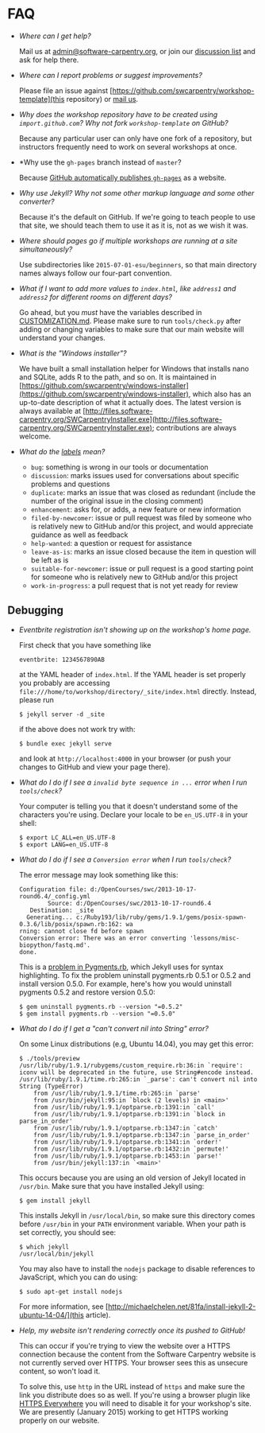 # FAQ

*   *Where can I get help?*

    Mail us at [admin@software-carpentry.org](mailto:admin@software-carpentry.org),
    or join our [discussion list](http://lists.software-carpentry.org/mailman/listinfo/discuss_lists.software-carpentry.org)
    and ask for help there.

*   *Where can I report problems or suggest improvements?*

    Please file an issue against [https://github.com/swcarpentry/workshop-template](this repository)
    or [mail us](mailto:admin@software-carpentry.org).

*   *Why does the workshop repository have to be created using `import.github.com`? Why not fork `workshop-template` on GitHub?*

    Because any particular user can only have one fork of a repository,
    but instructors frequently need to work on several workshops at once.

*   *Why use the `gh-pages` branch instead of `master`?

    Because [GitHub automatically publishes `gh-pages`](https://help.github.com/articles/creating-project-pages-manually/)
    as a website.

*   *Why use Jekyll?  Why not some other markup language and some other converter?*

    Because it's the default on GitHub.
    If we're going to teach people to use that site,
    we should teach them to use it as it is,
    not as we wish it was.

*   *Where should pages go if multiple workshops are running at a site simultaneously?*

    Use subdirectories like `2015-07-01-esu/beginners`,
    so that main directory names always follow our four-part convention.

*   *What if I want to add more values to `index.html`, like `address1` and `address2` for different rooms on different days?*

    Go ahead,
    but you *must* have the variables described in [CUSTOMIZATION.md](CUSTOMIZATION.md).
    Please make sure to run `tools/check.py` after adding or changing variables
    to make sure that our main website will understand your changes.

*   *What is the "Windows installer"?*

    We have built a small installation helper for Windows
    that installs nano and SQLite, adds R to the path, and so on.
    It is maintained in
    [https://github.com/swcarpentry/windows-installer](https://github.com/swcarpentry/windows-installer),
    which also has an up-to-date description of what it actually does.
    The latest version is always available at
    [http://files.software-carpentry.org/SWCarpentryInstaller.exe](http://files.software-carpentry.org/SWCarpentryInstaller.exe);
    contributions are always welcome.

*   *What do the [labels](https://github.com/swcarpentry/lesson-template/issues?q=is%3Aopen+is%3Aissue) mean?*

    *   `bug`: something is wrong in our tools or documentation
    *   `discussion`: marks issues used for conversations about specific problems and questions
    *   `duplicate`: marks an issue that was closed as redundant (include the number of the original issue in the closing comment)
    *   `enhancement`: asks for, or adds, a new feature or new information
    *   `filed-by-newcomer`: issue or pull request was filed by someone who is relatively new to GitHub and/or this project,
        and would appreciate guidance as well as feedback
    *   `help-wanted`: a question or request for assistance
    *   `leave-as-is`: marks an issue closed because the item in question will be left as is
    *   `suitable-for-newcomer`: issue or pull request is a good starting point for someone who is relatively new to GitHub and/or this project
    *   `work-in-progress`: a pull request that is not yet ready for review

## Debugging

*   *Eventbrite registration isn't showing up on the workshop's home page.*

    First check that you have something like

    ~~~
    eventbrite: 1234567890AB
    ~~~

    at the YAML header of `index.html`.
    If the YAML header is set properly you probably are accessing
    `file:///home/to/workshop/directory/_site/index.html` directly.
    Instead,
    please run

    ~~~
    $ jekyll server -d _site
    ~~~

    if the above does not work try with:

    ~~~
    $ bundle exec jekyll serve
    ~~~

    and look at `http://localhost:4000` in your browser
    (or push your changes to GitHub and view your page there).

*   *What do I do if I see a `invalid byte sequence in ...` error when I run `tools/check`?*

    Your computer is telling you that it doesn't understand some of the characters you're using.
    Declare your locale to be `en_US.UTF-8` in your shell:

    ~~~
    $ export LC_ALL=en_US.UTF-8
    $ export LANG=en_US.UTF-8
    ~~~

*   *What do I do if I see a `Conversion error` when I run `tools/check`?*

    The error message may look something like this:

    ~~~
    Configuration file: d:/OpenCourses/swc/2013-10-17-round6.4/_config.yml
            Source: d:/OpenCourses/swc/2013-10-17-round6.4
       Destination: _site
      Generating... c:/Ruby193/lib/ruby/gems/1.9.1/gems/posix-spawn-0.3.6/lib/posix/spawn.rb:162: wa
    rning: cannot close fd before spawn
    Conversion error: There was an error converting 'lessons/misc-biopython/fastq.md'.
    done.
    ~~~

    This is a [problem in Pygments.rb](http://stackoverflow.com/questions/17364028/jekyll-on-windows-pygments-not-working),
    which Jekyll uses for syntax highlighting.
    To fix the problem
    uninstall pygments.rb 0.5.1 or 0.5.2 and install version 0.5.0.
    For example, here's how you would uninstall pygments 0.5.2 and restore version 0.5.0:

    ~~~
    $ gem uninstall pygments.rb --version "=0.5.2"
    $ gem install pygments.rb --version "=0.5.0"
    ~~~

*   *What do I do if I get a "can't convert nil into String" error?*

    On some Linux distributions (e.g, Ubuntu 14.04), you may get this error:

    ~~~
    $ ./tools/preview
    /usr/lib/ruby/1.9.1/rubygems/custom_require.rb:36:in `require': iconv will be deprecated in the future, use String#encode instead.
    /usr/lib/ruby/1.9.1/time.rb:265:in `_parse': can't convert nil into String (TypeError)
	    from /usr/lib/ruby/1.9.1/time.rb:265:in `parse'
	    from /usr/bin/jekyll:95:in `block (2 levels) in <main>'
	    from /usr/lib/ruby/1.9.1/optparse.rb:1391:in `call'
	    from /usr/lib/ruby/1.9.1/optparse.rb:1391:in `block in parse_in_order'
	    from /usr/lib/ruby/1.9.1/optparse.rb:1347:in `catch'
	    from /usr/lib/ruby/1.9.1/optparse.rb:1347:in `parse_in_order'
	    from /usr/lib/ruby/1.9.1/optparse.rb:1341:in `order!'
	    from /usr/lib/ruby/1.9.1/optparse.rb:1432:in `permute!'
	    from /usr/lib/ruby/1.9.1/optparse.rb:1453:in `parse!'
	    from /usr/bin/jekyll:137:in `<main>'
    ~~~

    This occurs because you are using an old version of Jekyll located in `/usr/bin`.
    Make sure that you have installed Jekyll using:

    ~~~
    $ gem install jekyll
    ~~~

    This installs Jekyll in `/usr/local/bin`,
    so make sure this directory comes before `/usr/bin` in your `PATH` environment variable.
    When your path is set correctly,
    you should see:

    ~~~
    $ which jekyll
    /usr/local/bin/jekyll
    ~~~

    You may also have to install the `nodejs` package to disable references to JavaScript,
    which you can do using:

    ~~~
    $ sudo apt-get install nodejs
    ~~~

    For more information, see
    [http://michaelchelen.net/81fa/install-jekyll-2-ubuntu-14-04/](this article).

*   *Help, my website isn't rendering correctly once its pushed to GitHub!*

    This can occur if you're trying to view the website over a HTTPS connection
    because the content from the Software Carpentry website is not currently served over HTTPS.
    Your browser sees this as unsecure content, so won't load it.

    To solve this,
    use `http` in the URL instead of `https`
    and make sure the link you distribute does so as well.
    If you're using a browser plugin like [HTTPS Everywhere](https://www.eff.org/https-everywhere)
    you will need to disable it for your workshop's site.
    We are presently (January 2015) working to get HTTPS working properly on our website.
